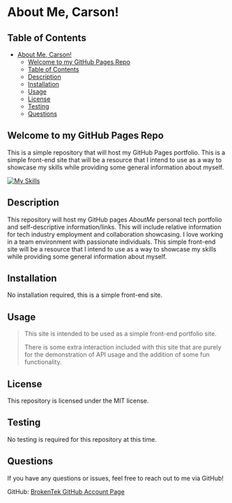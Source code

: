# About Me, Carson!

## Table of Contents

- [About Me, Carson!](#about-me-carson)
  - [Welcome to my GitHub Pages Repo](#welcome-to-my-github-pages-repo)
  - [Table of Contents](#table-of-contents)
  - [Description](#description)
  - [Installation](#installation)
  - [Usage](#usage)
  - [License](#license)
  - [Testing](#testing)
  - [Questions](#questions)



## Welcome to my GitHub Pages Repo

This is a simple repository that will host my GitHub Pages portfolio. This is a simple front-end site that will be a resource that I intend to use as a way to showcase my skills while providing some general information about myself.

[![My Skills](https://skillicons.dev/icons?i=js,html,css,svg,replit,git&perline=3)](https://skillicons.dev)

## Description

This repository will host my GitHub pages *AboutMe* personal tech portfolio and self-descriptive information/links. This will include relative information for tech industry employment and collaboration showcasing. I love working in a team environment with passionate individuals. This simple front-end site will be a resource that I intend to use as a way to showcase my skills while providing some general information about myself.

## Installation

No installation required, this is a simple front-end site.

## Usage

> This site is intended to be used as a simple front-end portfolio site.
>
> There is some extra interaction included with this site that are purely \
> for the demonstration of API usage and the addition of some fun functionality.
## License

This repository is licensed under the MIT license.


## Testing

No testing is required for this repository at this time.

## Questions

If you have any questions or issues, feel free to reach out to me via GitHub!

GitHub: [BrokenTek GitHub Account Page](https://github.com/brokentek)


